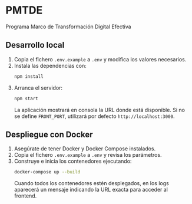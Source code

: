 # PMTDE

Programa Marco de Transformación Digital Efectiva

## Desarrollo local

1. Copia el fichero `.env.example` a `.env` y modifica los valores necesarios.
2. Instala las dependencias con:
   ```bash
   npm install
   ```
3. Arranca el servidor:
   ```bash
   npm start
   ```
   La aplicación mostrará en consola la URL donde está disponible. Si no se define `FRONT_PORT`, utilizará por defecto `http://localhost:3000`.

## Despliegue con Docker

1. Asegúrate de tener Docker y Docker Compose instalados.
2. Copia el fichero `.env.example` a `.env` y revisa los parámetros.
3. Construye e inicia los contenedores ejecutando:
   ```bash
   docker-compose up --build
   ```
   Cuando todos los contenedores estén desplegados, en los logs aparecerá un mensaje indicando la URL exacta para acceder al frontend.
